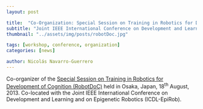 ```yaml
---
layout: post

title:  "Co-Organization: Special Session on Training in Robotics for Development of Cognition (RobotDoC)"
subtitle: "Joint IEEE International Conference on Development and Learning and on Epigenetic Robotics (ICDL-EpiRob)"
thumbnail: "../assets/img/posts/robotDoc.jpg"

tags: [workshop, conference, organization]
categories: [news]

author: Nicolás Navarro-Guerrero
---
```


Co-organizer of the <a href="http://www.er.ams.eng.osaka-u.ac.jp/icdl-epirob-2013/specialsession-vollmer.html" target="_blank">Special Session on Training in Robotics for Development of Cognition (RobotDoC)</a> held in Osaka, Japan, 18<sup>th</sup> August, 2013. Co-located with the Joint IEEE International Conference on Development and Learning and on Epigenetic
Robotics (ICDL-EpiRob).

<!--more-->


